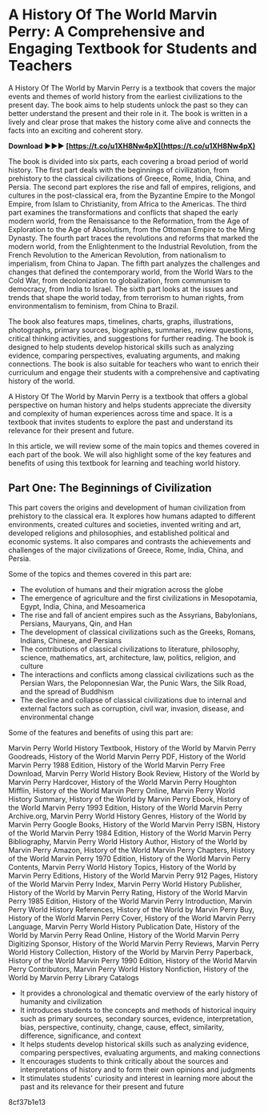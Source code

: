 # A History Of The World Marvin Perry: A Comprehensive and Engaging Textbook for Students and Teachers
 
A History Of The World by Marvin Perry is a textbook that covers the major events and themes of world history from the earliest civilizations to the present day. The book aims to help students unlock the past so they can better understand the present and their role in it. The book is written in a lively and clear prose that makes the history come alive and connects the facts into an exciting and coherent story.
 
**Download ►►► [https://t.co/u1XH8Nw4pX](https://t.co/u1XH8Nw4pX)**


 
The book is divided into six parts, each covering a broad period of world history. The first part deals with the beginnings of civilization, from prehistory to the classical civilizations of Greece, Rome, India, China, and Persia. The second part explores the rise and fall of empires, religions, and cultures in the post-classical era, from the Byzantine Empire to the Mongol Empire, from Islam to Christianity, from Africa to the Americas. The third part examines the transformations and conflicts that shaped the early modern world, from the Renaissance to the Reformation, from the Age of Exploration to the Age of Absolutism, from the Ottoman Empire to the Ming Dynasty. The fourth part traces the revolutions and reforms that marked the modern world, from the Enlightenment to the Industrial Revolution, from the French Revolution to the American Revolution, from nationalism to imperialism, from China to Japan. The fifth part analyzes the challenges and changes that defined the contemporary world, from the World Wars to the Cold War, from decolonization to globalization, from communism to democracy, from India to Israel. The sixth part looks at the issues and trends that shape the world today, from terrorism to human rights, from environmentalism to feminism, from China to Brazil.
 
The book also features maps, timelines, charts, graphs, illustrations, photographs, primary sources, biographies, summaries, review questions, critical thinking activities, and suggestions for further reading. The book is designed to help students develop historical skills such as analyzing evidence, comparing perspectives, evaluating arguments, and making connections. The book is also suitable for teachers who want to enrich their curriculum and engage their students with a comprehensive and captivating history of the world.
 
A History Of The World by Marvin Perry is a textbook that offers a global perspective on human history and helps students appreciate the diversity and complexity of human experiences across time and space. It is a textbook that invites students to explore the past and understand its relevance for their present and future.
  
In this article, we will review some of the main topics and themes covered in each part of the book. We will also highlight some of the key features and benefits of using this textbook for learning and teaching world history.
 
## Part One: The Beginnings of Civilization
 
This part covers the origins and development of human civilization from prehistory to the classical era. It explores how humans adapted to different environments, created cultures and societies, invented writing and art, developed religions and philosophies, and established political and economic systems. It also compares and contrasts the achievements and challenges of the major civilizations of Greece, Rome, India, China, and Persia.
 
Some of the topics and themes covered in this part are:
 
- The evolution of humans and their migration across the globe
- The emergence of agriculture and the first civilizations in Mesopotamia, Egypt, India, China, and Mesoamerica
- The rise and fall of ancient empires such as the Assyrians, Babylonians, Persians, Mauryans, Qin, and Han
- The development of classical civilizations such as the Greeks, Romans, Indians, Chinese, and Persians
- The contributions of classical civilizations to literature, philosophy, science, mathematics, art, architecture, law, politics, religion, and culture
- The interactions and conflicts among classical civilizations such as the Persian Wars, the Peloponnesian War, the Punic Wars, the Silk Road, and the spread of Buddhism
- The decline and collapse of classical civilizations due to internal and external factors such as corruption, civil war, invasion, disease, and environmental change

Some of the features and benefits of using this part are:
 
Marvin Perry World History Textbook,  History of the World by Marvin Perry Goodreads,  History of the World Marvin Perry PDF,  History of the World Marvin Perry 1988 Edition,  History of the World Marvin Perry Free Download,  Marvin Perry World History Book Review,  History of the World by Marvin Perry Hardcover,  History of the World Marvin Perry Houghton Mifflin,  History of the World Marvin Perry Online,  Marvin Perry World History Summary,  History of the World by Marvin Perry Ebook,  History of the World Marvin Perry 1993 Edition,  History of the World Marvin Perry Archive.org,  Marvin Perry World History Genres,  History of the World by Marvin Perry Google Books,  History of the World Marvin Perry ISBN,  History of the World Marvin Perry 1984 Edition,  History of the World Marvin Perry Bibliography,  Marvin Perry World History Author,  History of the World by Marvin Perry Amazon,  History of the World Marvin Perry Chapters,  History of the World Marvin Perry 1970 Edition,  History of the World Marvin Perry Contents,  Marvin Perry World History Topics,  History of the World by Marvin Perry Editions,  History of the World Marvin Perry 912 Pages,  History of the World Marvin Perry Index,  Marvin Perry World History Publisher,  History of the World by Marvin Perry Rating,  History of the World Marvin Perry 1985 Edition,  History of the World Marvin Perry Introduction,  Marvin Perry World History References,  History of the World by Marvin Perry Buy,  History of the World Marvin Perry Cover,  History of the World Marvin Perry Language,  Marvin Perry World History Publication Date,  History of the World by Marvin Perry Read Online,  History of the World Marvin Perry Digitizing Sponsor,  History of the World Marvin Perry Reviews,  Marvin Perry World History Collection,  History of the World by Marvin Perry Paperback,  History of the World Marvin Perry 1990 Edition,  History of the World Marvin Perry Contributors,  Marvin Perry World History Nonfiction,  History of the World by Marvin Perry Library Catalogs

- It provides a chronological and thematic overview of the early history of humanity and civilization
- It introduces students to the concepts and methods of historical inquiry such as primary sources, secondary sources, evidence, interpretation, bias, perspective, continuity, change, cause, effect, similarity, difference, significance, and context
- It helps students develop historical skills such as analyzing evidence, comparing perspectives, evaluating arguments, and making connections
- It encourages students to think critically about the sources and interpretations of history and to form their own opinions and judgments
- It stimulates students' curiosity and interest in learning more about the past and its relevance for their present and future

 8cf37b1e13
 
